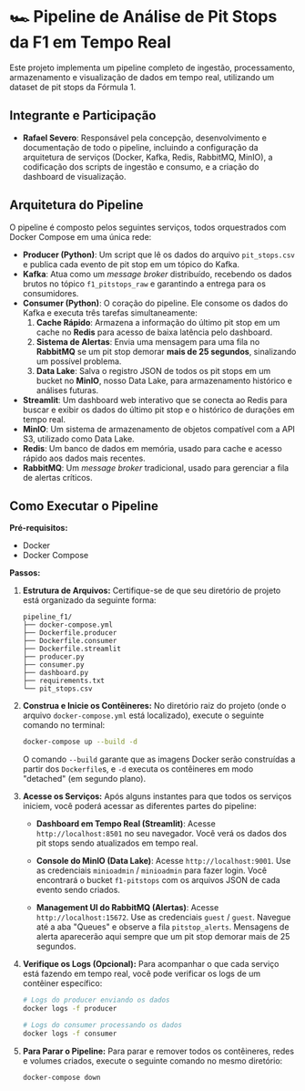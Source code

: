 # 🏎️ Pipeline de Análise de Pit Stops da F1 em Tempo Real

Este projeto implementa um pipeline completo de ingestão, processamento, armazenamento e visualização de dados em tempo real, utilizando um dataset de pit stops da Fórmula 1.

## Integrante e Participação

* **Rafael Severo**: Responsável pela concepção, desenvolvimento e documentação de todo o pipeline, incluindo a configuração da arquitetura de serviços (Docker, Kafka, Redis, RabbitMQ, MinIO), a codificação dos scripts de ingestão e consumo, e a criação do dashboard de visualização.

## Arquitetura do Pipeline

O pipeline é composto pelos seguintes serviços, todos orquestrados com Docker Compose em uma única rede:

-   **Producer (Python)**: Um script que lê os dados do arquivo `pit_stops.csv` e publica cada evento de pit stop em um tópico do Kafka.
-   **Kafka**: Atua como um *message broker* distribuído, recebendo os dados brutos no tópico `f1_pitstops_raw` e garantindo a entrega para os consumidores.
-   **Consumer (Python)**: O coração do pipeline. Ele consome os dados do Kafka e executa três tarefas simultaneamente:
    1.  **Cache Rápido**: Armazena a informação do último pit stop em um cache no **Redis** para acesso de baixa latência pelo dashboard.
    2.  **Sistema de Alertas**: Envia uma mensagem para uma fila no **RabbitMQ** se um pit stop demorar **mais de 25 segundos**, sinalizando um possível problema.
    3.  **Data Lake**: Salva o registro JSON de todos os pit stops em um bucket no **MinIO**, nosso Data Lake, para armazenamento histórico e análises futuras.
-   **Streamlit**: Um dashboard web interativo que se conecta ao Redis para buscar e exibir os dados do último pit stop e o histórico de durações em tempo real.
-   **MinIO**: Um sistema de armazenamento de objetos compatível com a API S3, utilizado como Data Lake.
-   **Redis**: Um banco de dados em memória, usado para cache e acesso rápido aos dados mais recentes.
-   **RabbitMQ**: Um *message broker* tradicional, usado para gerenciar a fila de alertas críticos.


## Como Executar o Pipeline

**Pré-requisitos:**
* Docker
* Docker Compose

**Passos:**

1.  **Estrutura de Arquivos:**
    Certifique-se de que seu diretório de projeto está organizado da seguinte forma:

    ```
    pipeline_f1/
    ├── docker-compose.yml
    ├── Dockerfile.producer
    ├── Dockerfile.consumer
    ├── Dockerfile.streamlit
    ├── producer.py
    ├── consumer.py
    ├── dashboard.py
    ├── requirements.txt
    └── pit_stops.csv   
    ```

2.  **Construa e Inicie os Contêineres:**
    No diretório raiz do projeto (onde o arquivo `docker-compose.yml` está localizado), execute o seguinte comando no terminal:
    ```bash
    docker-compose up --build -d
    ```
    O comando `--build` garante que as imagens Docker serão construídas a partir dos `Dockerfile`s, e `-d` executa os contêineres em modo "detached" (em segundo plano).

3.  **Acesse os Serviços:**
    Após alguns instantes para que todos os serviços iniciem, você poderá acessar as diferentes partes do pipeline:

    * **Dashboard em Tempo Real (Streamlit)**:
        Acesse `http://localhost:8501` no seu navegador. Você verá os dados dos pit stops sendo atualizados em tempo real.

    * **Console do MinIO (Data Lake)**:
        Acesse `http://localhost:9001`. Use as credenciais `minioadmin` / `minioadmin` para fazer login. Você encontrará o bucket `f1-pitstops` com os arquivos JSON de cada evento sendo criados.

    * **Management UI do RabbitMQ (Alertas)**:
        Acesse `http://localhost:15672`. Use as credenciais `guest` / `guest`. Navegue até a aba "Queues" e observe a fila `pitstop_alerts`. Mensagens de alerta aparecerão aqui sempre que um pit stop demorar mais de 25 segundos.

4.  **Verifique os Logs (Opcional):**
    Para acompanhar o que cada serviço está fazendo em tempo real, você pode verificar os logs de um contêiner específico:
    ```bash
    # Logs do producer enviando os dados
    docker logs -f producer

    # Logs do consumer processando os dados
    docker logs -f consumer
    ```

5.  **Para Parar o Pipeline:**
    Para parar e remover todos os contêineres, redes e volumes criados, execute o seguinte comando no mesmo diretório:
    ```bash
    docker-compose down
    ```
